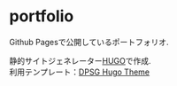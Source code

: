 # portfolio

Github Pagesで公開しているポートフォリオ.

静的サイトジェネレーター[HUGO](https://gohugo.io/)で作成.  
利用テンプレート：[DPSG Hugo Theme](https://themes.gohugo.io/themes/hugo-dpsg/)
